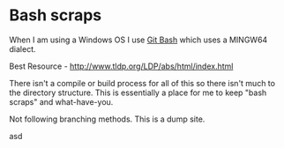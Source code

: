 # Bash scraps

When I am using a Windows OS I use [Git Bash](https://git-for-windows.github.io/) which uses a MINGW64 dialect.

Best Resource - http://www.tldp.org/LDP/abs/html/index.html

There isn't a compile or build process for all of this so there isn't much to the directory structure. This is essentially a place for me to keep "bash scraps" and what-have-you.

Not following branching methods. This is a dump site.

asd
